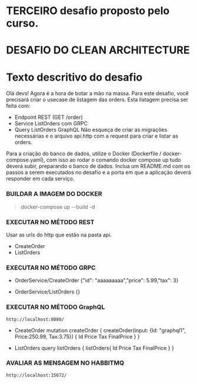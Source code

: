 # TERCEIRO desafio proposto pelo curso.

# DESAFIO DO CLEAN ARCHITECTURE

# Texto descritivo do desafio

Olá devs!
Agora é a hora de botar a mão na massa. Para este desafio, você precisará criar o usecase de listagem das orders.
Esta listagem precisa ser feita com:
- Endpoint REST (GET /order)
- Service ListOrders com GRPC
- Query ListOrders GraphQL
Não esqueça de criar as migrações necessárias e o arquivo api.http com a request para criar e listar as orders.

Para a criação do banco de dados, utilize o Docker (Dockerfile / docker-compose.yaml), com isso ao rodar o comando docker compose up tudo deverá subir, preparando o banco de dados.
Inclua um README.md com os passos a serem executados no desafio e a porta em que a aplicação deverá responder em cada serviço.


### BUILDAR A IMAGEM DO DOCKER

> docker-compose up --build -d

### EXECUTAR NO MÉTODO REST

Usar as urls do http que estão na pasta api.

- CreateOrder
- ListOrders

### EXECUTAR NO MÉTODO GRPC

- OrderService/CreateOrder
{"id": "aaaaaaaaa","price": 5.99,"tax": 3}

- OrderService/ListOrders
{}

### EXECUTAR NO MÉTODO GraphQL

`http://localhost:8080/`

- CreateOrder
mutation createOrder {
  createOrder(input: {Id: "graphql1", Price:250.99, Tax:3.75}) {
    Id
    Price
    Tax
    FinalPrice
  }
}

- ListOrders
query listOrders {
  listOrders{
    Id
    Price
    Tax
    FinalPrice
  }
}

### AVALIAR AS MENSAGEM NO HABBITMQ
`http://localhost:15672/`